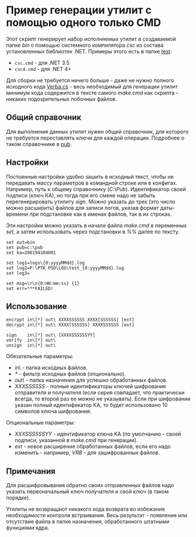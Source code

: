 # Пример генерации утилит с помощью одного только CMD

Этот скрипт генерирует набор исполняемых утилит в создаваемой
папке *bin* с помощью системного компилятора *csc* из состава
установленных библиотек .NET.
Примеры этого есть в папке [test](../../test):

* ```csc.cmd``` - для .NET 3.5
* ```csc4.cmd``` - для .NET 4+

Для сборки не требуется ничего больше - даже не нужно полного
исходного кода [Verba.cs](../../verba/Verba.cs) - весь
необходимый для генерации утилит минимум кода содержится в
тексте самого *make.cmd* как скрипта - никаких подозрительных
побочных файлов.

## Общий справочник

Для выполнения данных утилит нужен общий справочник, для которого
не требуется переставлять ключи для каждой операции.
Подробнее о таком справочнике в [pub](../../pub).

## Настройки

Постоянные настройки удобно зашить в исходный текст, чтобы не передавать 
массу параметров в командной строке или в конфигах.
Например, путь к общему справочнику (*C:\Pub*).
Идентификатор своей подписи (ключ КА), но тогда при его смене надо не забыть
перегенерировать утилиту *sign*.
Можно указать до трех (это число можно расширить) файлов для записи логов,
указав формат даты-времени при подстановке как в именах файлов, так в их
строках.

Эти настройки можно указать в начале файла *make.cmd* в переменных
*set*, а затем использовать через подстановки в *%%* далее по тексту.

    set out=bin
    set pub=c:\pub
    set ka=206194104001

    set log1=logs\{0:yyyyMMdd}.log
    set log2=P:\PTK PSD\LOG\test_{0:yyyyMMdd}.log
    set log3=

    set msg=\r\n{0:HH:mm:ss} {1}
    set err=***FAILED!


## Использование

    encrypt in\[*] out\ XXXXSSSSSS XXXX[SSSSSS] [ext]
    decrypt in\[*] out\ XXXX[SSSSSS] XXXXSSSSSS [ext]

    sign    in\[*] out\ [XXXXSSSSSSYY]
    verify  in\[*] out\
    unsign  in\[*] out\

Обязательные параметры:

* *in\\* - папка исходных файлов.
* *\** - фильтр исходных файлов (опционально).
* *out\\* - папка назначения для успешно обработанных файлов.
* *XXXSSSSSS* - полные идентификаторы ключей шифрования отправителя и
получателя (если серия совпадает, что практически всегда, то второй раз
ее можно не указывать). Если при шифровании указан полный идентификатор
КА, то будет использовано 10 символов ключа шифрования.

Опциональные параметры:

* *XXXSSSSSSYY* - идентификатор ключа КА (по умолчанию - своей
подписи, указанной в *make.cmd* при генерации).
* *ext* - новое расширение обработанных файлов, если его надо
изменить - например, *VRB* - для зашифрованных файлов.

## Примечания

Для расшифровывания обратно своих отправленных файлов надо указать
первоначальный ключ получателя и свой ключ (в таком порядке).

Утилиты не возвращают никакого кода возврата во избежание необходимости
контроля встраивания. Весь результат - появление или отсутствие файла
в папке назначения, обработанного штатными функциями ядра.
